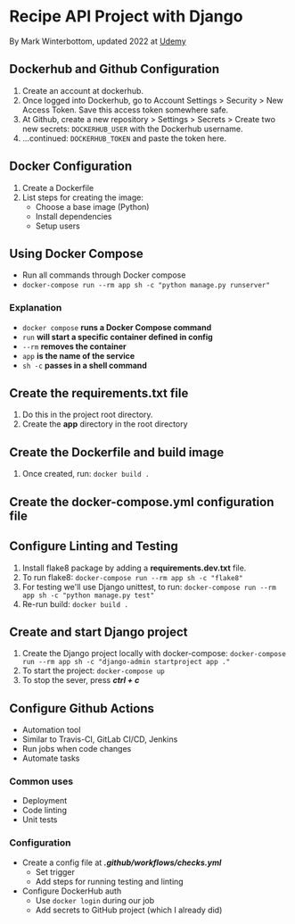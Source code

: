 # Recipe API Project with Django
By Mark Winterbottom, updated 2022 at [Udemy](https://www.udemy.com/share/101XNg3@tuT16TYj7R-4hDIMSBy7HolRpDUVJzu7JBaa28n3xlswfSiC6reE6-Y6qlGH1UIROQ==/)

## Dockerhub and Github Configuration
1. Create an account at dockerhub.
2. Once logged into Dockerhub, go to Account Settings > Security > New Access Token. Save this access token somewhere safe.
3. At Github, create a new repository > Settings > Secrets > Create two new secrets: `DOCKERHUB_USER` with the Dockerhub username.
4. ...continued: `DOCKERHUB_TOKEN` and paste the token here.

## Docker Configuration
1. Create a Dockerfile
2. List steps for creating the image:
    - Choose a base image (Python)
    - Install dependencies
    - Setup users

## Using Docker Compose
- Run all commands through Docker compose
- `docker-compose run --rm app sh -c "python manage.py runserver"`
### Explanation
- `docker compose` **runs a Docker Compose command**
- `run` **will start a specific container defined in config**
- `--rm` **removes the container**
- `app` **is the name of the service**
- `sh -c` **passes in a shell command**

## Create the requirements.txt file
1. Do this in the project root directory.
2. Create the **app** directory in the root directory

## Create the Dockerfile and build image
1. Once created, run: `docker build .`

## Create the docker-compose.yml configuration file

## Configure Linting and Testing
1. Install flake8 package by adding a **requirements.dev.txt** file.
2. To run flake8: `docker-compose run --rm app sh -c "flake8"`
3. For testing we'll use Django unittest, to run: `docker-compose run --rm app sh -c "python manage.py test"`
4. Re-run build: `docker build .`

## Create and start Django project
1. Create the Django project locally with docker-compose: `docker-compose run --rm app sh -c "django-admin startproject app ."`
2. To start the project: `docker-compose up`
3. To stop the sever, press ***ctrl + c***

## Configure Github Actions
- Automation tool
- Similar to Travis-CI, GitLab CI/CD, Jenkins
- Run jobs when code changes
- Automate tasks

### Common uses
- Deployment
- Code linting
- Unit tests

### Configuration
- Create a config file at ***.github/workflows/checks.yml***
  - Set trigger
  - Add steps for running testing and linting
- Configure DockerHub auth
  - Use `docker login` during our job
  - Add secrets to GitHub project (which I already did)